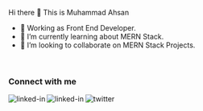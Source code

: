 Hi there 👋 This is Muhammad Ahsan
<!--

Here are some ideas to get you started:
- 🔭 I’m currently working on ...
- 🌱 I’m currently learning ...
- 👯 I’m looking to collaborate on ...
- 🤔 I’m looking for help with ...
- 💬 Ask me about ...
- 📫 How to reach me: ...
- 😄 Pronouns: ...
- ⚡ Fun fact: ...
-->

- 🔭 Working as Front End Developer.
- 🌱 I’m currently learning about MERN Stack.
- 👯 I’m looking to collaborate on MERN Stack Projects.

<br>

### Connect with me

[<img align="left" alt="linked-in" src="https://img.shields.io/badge/linkedin-%230077B5.svg?&style=for-the-badge&logo=linkedin&logoColor=white" />](https://www.linkedin.com/in/ahsanshareef21)

[<img align="left" alt="linked-in" src="https://img.shields.io/badge/gmail-%230077B5.svg?&style=for-the-badge&logo=gmail&logoColor=white" />](mailto:ahsanshareef21@gmail.com)

[<img align="left" alt="twitter" src="https://img.shields.io/badge/twitter-%231DA1F2.svg?&style=for-the-badge&logo=twitter&logoColor=white" />](https://twitter.com/ahsansharef21)


